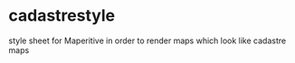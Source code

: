 cadastrestyle
=============

style sheet for Maperitive in order to render maps which look like cadastre maps